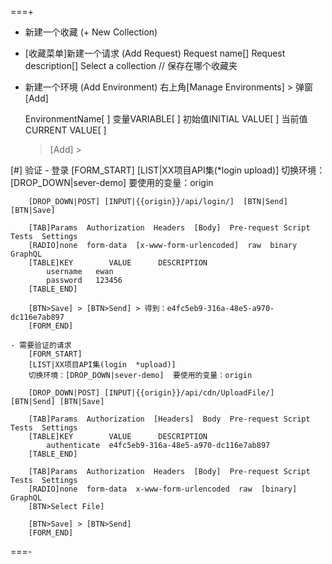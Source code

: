 
===+
- 新建一个收藏 (+ New Collection)
- [收藏菜单]新建一个请求 (Add Request)
    Request name[]
    Request description[]
    Select a collection   // 保存在哪个收藏夹

- 新建一个环境 (Add Environment)
    右上角[Manage Environments] > 弹窗[Add] 
    > 
    EnvironmentName[ ] 
    变量VARIABLE[ ]  初始值INITIAL VALUE[ ]  当前值 CURRENT VALUE[ ]
    > [Add] > 

[#]  验证 
    - 登录 
        [FORM_START]
        [LIST|XX项目API集(*login  upload)]
        切换环境：[DROP_DOWN|sever-demo]  要使用的变量：origin

        [DROP_DOWN|POST] [INPUT|{{origin}}/api/login/]  [BTN|Send] [BTN|Save]
        
        [TAB]Params  Authorization  Headers  [Body]  Pre-request Script  Tests  Settings
        [RADIO]none  form-data  [x-www-form-urlencoded]  raw  binary  GraphQL        
        [TABLE]KEY        VALUE      DESCRIPTION  
            username   ewan
            password   123456
        [TABLE_END]

        [BTN>Save] > [BTN>Send] > 得到：e4fc5eb9-316a-48e5-a970-dc116e7ab897
        [FORM_END]
    
    - 需要验证的请求
        [FORM_START]
        [LIST|XX项目API集(login  *upload)]
        切换环境：[DROP_DOWN|sever-demo]  要使用的变量：origin

        [DROP_DOWN|POST] [INPUT|{{origin}}/api/cdn/UploadFile/]  [BTN|Send] [BTN|Save]

        [TAB]Params  Authorization  [Headers]  Body  Pre-request Script  Tests  Settings             
        [TABLE]KEY        VALUE      DESCRIPTION  
            authenticate  e4fc5eb9-316a-48e5-a970-dc116e7ab897
        [TABLE_END]

        [TAB]Params  Authorization  Headers  [Body]  Pre-request Script  Tests  Settings
        [RADIO]none  form-data  x-www-form-urlencoded  raw  [binary]  GraphQL 
        [BTN>Select File]

        [BTN>Save] > [BTN>Send] 
        [FORM_END]
===-